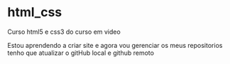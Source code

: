 # html_css
Curso html5 e css3 do curso em video

Estou aprendendo a criar site e agora vou gerenciar os meus repositorios
tenho que atualizar o gitHub local e github remoto